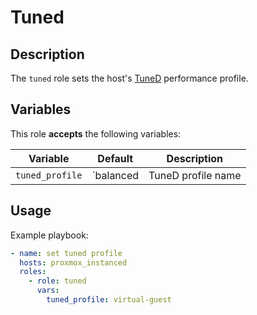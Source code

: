 Tuned
=====

Description
-----------

The `tuned` role sets the host's [TuneD](https://tuned-project.org/) performance
profile.

Variables
---------

This role **accepts** the following variables:

Variable        | Default   | Description
----------------|-----------|------------
`tuned_profile` | `balanced | TuneD profile name


Usage
-----

Example playbook:

````yaml
- name: set tuned profile
  hosts: proxmox_instanced
  roles:
    - role: tuned
      vars:
        tuned_profile: virtual-guest
````
